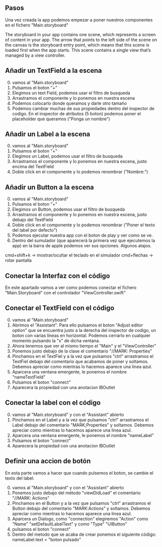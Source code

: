 Pasos
-
Una vez creada la app podemos empezar a poner nuestros componentes en el fichero "Main.storyboard"

The storyboard in your app contains one scene, which represents a screen of content in your app. The arrow that points to the left side of the scene on the canvas is the storyboard entry point, which means that this scene is loaded first when the app starts. This scene contains a single view that’s managed by a view controller. 

Añadir un TextField a la escena
-
0. vamos al "Main.storyboard"
1. Pulsamos el boton "+"
2. Elegimos un text Field, podemos usar el filtro de busqueda
3. Arrastramos el componente y lo ponemos en nuestra escena
4. Podemos colocarlo donde queramos y darle otro tamaño
5. Podemos cambiar muchas de sus propiedades dentro del inspector
de codigo. En el inspector de atributos (5 boton) podemos poner el placeholder que queramos ("Ponga un nombre")

Añadir un Label a la escena
-
0. vamos al "Main.storyboard"
1. Pulsamos el boton "+"
2. Elegimos un Label, podemos usar el filtro de busqueda
3. Arrastramos el componente y lo ponemos en nuestra escena, justo encima
del TextField
4. Doble click en el componente y lo podemos renombrar ("Nombre:")

Añadir un Button a la escena
-
0. vamos al "Main.storyboard"
1. Pulsamos el boton "+"
2. Elegimos un Button, podemos usar el filtro de busqueda
3. Arrastramos el componente y lo ponemos en nuestra escena, justo debajo
del TextField
4. Doble click en el componente y lo podemos renombrar ("Poner el texto del label por defecto")
5. Podemos ejecutar nuestra app con el boton de play y ver como se ve.
6. Dentro del sumulador (que aparecerá la primera vez que ejecutemos la app) en la barra de apple podemos ver sus opciones. Algunos atajos.

cmd+shift+k -> mostrar/ocultar el teclado en el simulador
cmd+flechas -> rotar pantalla

Conectar la Interfaz con el código
-
En este apartado vamos a ver como podemos conectar el fichero "Main.Storyboard" con el controlador "ViewController.swift"

Conectar el TextField con el código
-
0. vamos al "Main.storyboard"
1. Abrimos el "Assistant". Para ello pulsamos el boton "Adjust editor option" que se encuentra justo a la derecha del inspector de codigo, un boton con varias lineas en horizontal. Podemos cerrarlo en cualquier momento pulsando la "x" de dicha ventana.
2. Ahora tenemos que ver al mismo tiempo el "Main" y el "ViewController"
3. Ponemos justo debajo de la clase el comentario "//MARK: Properties"
4. Pinchamos en el TextFiel y a la vez que pulsamos "ctrl" arrastramos el TextFiel debajo del comentario que acabamos de poner y soltamos. Debemos apreciar como mientras lo hacemos aparece una linea azul.
5. Aparcera una ventana emergente, le ponemos el nombre "nameTextField"
6. Pulsamos el boton "connect"
7. Aparecera la propiedad con una anotacion IBOutlet

Conectar la label con el código
-
0. vamos al "Main.storyboard" y con el "Assistant" abierto
1. Pinchamos en el Label y a la vez que pulsamos "ctrl" arrastramos el Label debajo del comentario "MARK;Properties" y soltamos. Debemos apreciar como mientras lo hacemos aparece una linea azul.
2. Aparcera una ventana emergente, le ponemos el nombre "nameLabel"
3. Pulsamos el boton "connect"
4. Aparecera la propiedad con una anotacion IBOutlet

Definir una accion de botón
-
En esta parte vamos a hacer que cuando pulsemos el boton, se cambie
el texto del label.

0. vamos al "Main.storyboard" y con el "Assistant" abierto
1. Ponemos justo debajo del método "viewDidLoad" el comentario "//MARK: Actions"
2. Pinchamos en el Button y a la vez que pulsamos "ctrl" arrastramos el Button debajo del comentario "MARK:Actions" y soltamos. Debemos apreciar como mientras lo hacemos aparece una linea azul.
3. Aparcera un Dialogo, como "connection" elegiremos "Action" como "Name" "setDefaultLabelText" y como "Type" "UIButton"
4. pulsamos el boton "connect"
5. Dentro del metodo que se acaba de crear ponemos el siguiente código:
        nameLabel.text = "boton pulsado"
        

